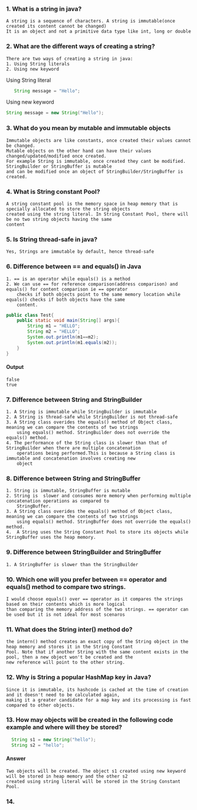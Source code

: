 ### 1. What is a string in java?
    A string is a sequence of characters. A string is immutable(once created its content cannot be changed)
    It is an object and not a primitive data type like int, long or double

### 2. What are the different ways of creating a string?
    There are two ways of creating a string in java:
    1. Using String literals
    2. Using new keyword
Using String literal
```java
   String message = "Hello";
```
Using new keyword
```java
String message = new String("Hello");
```

### 3. What do you mean by mutable and immutable objects
    Immutable objects are like constants, once created their values cannot be changed.
    Mutable objects on the other hand can have their values changed/updated/modified once created.
    For example String is immutable, once created they cant be modified. StringBuilder or StringBuffer is mutable
    and can be modified once an object of StringBuilder/StringBuffer is created.

### 4. What is String constant Pool?
    A string constant pool is the memory space in heap memory that is specially allocated to store the string objects
    created using the string literal. In String Constant Pool, there will be no two string objects having the same
    content

### 5. Is String thread-safe in java?
    Yes, Strings are immutable by default, hence thread-safe

### 6. Difference between == and equals() in Java
    1. == is an operator while equals() is a method
    2. We can use == for reference comparison(address comparison) and equals() for content comparison ie == operator
        checks if both objects point to the same memory location while equals() checks if both objects have the same
        content.
```java
public class Test{
    public static void main(String[] args){
        String m1 = "HELLO";
        String m2 = "HELLO";
        System.out.println(m1==m2);
        System.out.println(m1.equals(m2));
    }
}
```

#### Output
    false
    true

### 7. Difference between String and StringBuilder
    1. A String is immutable while StringBuilder is immutable
    2. A String is thread-safe while StringBuilder is not thread-safe
    3. A String class overides the equals() method of Object class, meaning we can compare the contents of two strings
        using equals() method. StringBuilder does not override the equals() method.
    4. The performance of the String class is slower than that of StringBuilder when there are multiple concatenation
        operations being performed.This is because a String class is immutable and concatenation involves creating new 
        object

### 8. Difference between String and StringBuffer
    1. String is immutable, StringBuffer is mutable
    2. String is  slower and consumes more memory when performing multiple concatenation operations as compared to
        StringBuffer.
    3. A String class overides the equals() method of Object class, meaning we can compare the contents of two strings
        using equals() method. StringBuffer does not override the equals() method.
    4.  A String uses the String Constant Pool to store its objects while StringBuffer uses the heap memory.

### 9. Difference between StringBuilder and StringBuffer
    1. A StringBuffer is slower than the StringBuilder

### 10. Which one will you prefer between == operator and equals() method to compare two strings.
    I would choose equals() over == operator as it compares the strings based on their contents which is more logical
    than comparing the memory address of the two strings. == operator can be used but it is not ideal for most scenaros

### 11. What does the String inter() method do?
    the intern() method creates an exact copy of the String object in the heap memory and stores it in the String Constant
    Pool. Note that if another String with the same content exists in the pool, then a new object won't be created and the
    new reference will point to the other string.

### 12. Why is String a popular HashMap key in Java?
    Since it is immutable, its hashcode is cached at the time of creation and it doesn't need to be calculated again,
    making it a greater candidate for a map key and its processing is fast compared to other objects.

### 13. How may objects will be created in the following code example and where will they be stored?
```java
  String s1 = new String("hello");
  String s2 = "hello";
```
#### Answer
    Two objects will be created. The object s1 created using new keyword will be stored in heap memory and the other s2
    created using string literal will be stored in the String Constant Pool.

### 14. 